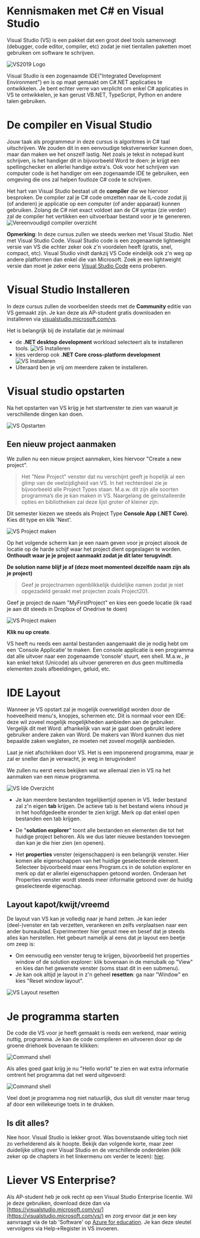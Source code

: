 # Kennismaken met C# en Visual Studio

Visual Studio (VS) is een pakket dat een groot deel tools samenvoegt (debugger, code editor, compiler, etc) zodat je niet tientallen paketten moet gebruiken om software te schrijven.

![VS2019 Logo](../assets/0_intro/vslogo.png)

Visual Studio is een zogenaamde IDE("Integrated Development Environment") en is op maat gemaakt om C#.NET applicaties te ontwikkelen. Je bent echter verre van verplicht om enkel C# applicaties in VS te ontwikkelen, je kan gerust VB.NET, TypeScript, Python en andere talen gebruiken.

# De compiler en Visual Studio

Jouw taak als programmeur in deze cursus is algoritmes in C# taal uitschrijven. We zouden dit in een eenvoudige tekstverwerker kunnen doen, maar dan maken we het onszelf lastig. Net zoals je tekst in notepad kunt schrijven, is het handiger dit in bijvoorbeeld Word te doen: je krijgt een spellingchecker en allerlei handige extra's. Ook voor het schrijven van computer code is het handiger om een zogenaamde IDE te gebruiken, een omgeving die ons zal helpen foutloze C# code te schrijven.

Het hart van Visual Studio bestaat uit de **compiler** die we hiervoor besproken. De compiler zal je C# code omzetten naar de IL-code  zodat jij (of anderen) je applicatie op een computer (of ander apparaat) kunnen gebruiken. Zolang de C# niet exact voldoet aan de C# syntax (zie verder) zal de compiler het vertikken een uitvoerbaar bestand voor je te genereren. 
![Vereenvoudigd compiler overzicht](../assets/0_intro/compilereenvoudig.png)

**Opmerking**: In deze cursus zullen we steeds werken met Visual Studio. Niet met Visual Studio Code. Visual Studio code is een zogenaamde lightweight versie van VS die echter zeker ook z'n voordelen heeft (gratis, snel, compact, etc). Visual Studio vindt dankzij VS Code eindelijk ook z'n weg op andere platformen dan enkel die van Microsoft. Zoek je een lightweight versie dan moet je zeker eens [Visual Studio Code](https://code.visualstudio.com/) eens proberen.

# Visual Studio Installeren

In deze cursus zullen de voorbeelden steeds met de **Community** editie van VS gemaakt zijn. Je kan deze als AP-student gratis downloaden en installeren  via [visualstudio.microsoft.com/vs](https://visualstudio.microsoft.com/vs/).

Het is belangrijk bij de installatie dat je minimaal 
* de **.NET desktop development** workload selecteert als te installeren tools. ![VS Installeren](../assets/0_intro/vsinstall.png)
* kies verderop ook **.NET Core cross-platform development** ![VS Installeren](../assets/1_csharpbasics/coreinst.png)
* Uiteraard ben je vrij om meerdere zaken te installeren.



# Visual studio opstarten

Na het opstarten van VS krijg je het startvenster te zien van waaruit je verschillende dingen kan doen.

![VS Opstarten](../assets/0_intro/vsstart.png)

## Een nieuw project aanmaken

We zullen nu een nieuw project aanmaken, kies hiervoor "Create a new project".

> Het "New Project" venster dat nu verschijnt geeft je hopelijk al een glimp van de veelzijdigheid van VS. In het rechterdeel zie je bijvoorbeeld alle Project Types staan. M.a.w. dit zijn alle soorten programma’s die je kan maken in VS. Naargelang de geïnstalleerde opties en bibliotheken zal deze lijst groter of kleiner zijn.

Dit semester kiezen we steeds als Project Type  **Console App (.NET Core)**. Kies dit type en klik 'Next'.

![VS Project maken](../assets/0_intro/vsproject.png)

 Op het volgende scherm kan je een naam geven voor je project alsook de locatie op de harde schijf waar het project dient opgeslagen te worden. **Onthoudt waar je je project aanmaakt zodat je dit later terugvindt**.

**De solution name blijf je af (deze moet momenteel dezelfde naam zijn als je project)**

 > Geef je projectnamen ogenblikkelijk duidelijke namen zodat je niet opgezadeld geraakt met projecten zoals Project201.

Geef je project de naam "MyFirstProject" en kies een goede locatie (ik raad je aan dit steeds in Dropbox of Onedrive te doen)

![VS Project maken](../assets/0_intro/vsprojectname.PNG)

**Klik nu op create**.

VS heeft nu reeds een aantal bestanden aangemaakt die je nodig hebt om een ‘Console Applicatie’ te maken. 
Een console applicatie is een programma dat alle uitvoer naar een zogenaamde ‘console’ stuurt, een shell. M.a.w., je kan enkel tekst (Unicode) als uitvoer genereren en dus geen multimedia elementen zoals afbeeldingen, geluid, etc.

# IDE Layout

Wanneer je VS opstart zal je mogelijk overweldigd worden door de hoeveelheid menu's, knopjes, schermen etc. Dit is normaal voor een IDE: deze wil zoveel mogelijk mogelijkheden aanbieden aan de gebruiker. Vergelijk dit met Word: afhankelijk van wat je gaat doen gebruikt iedere gebruiker andere zaken van Word. De makers van Word kunnen dus niet bepaalde zaken weglaten, ze moeten net zoveel mogelijk aanbieden.

Laat je niet afschrikken door VS. Het is een imponerend programma, maar je zal er sneller dan je verwacht, je weg in terugvinden!

We zullen nu eerst eens bekijken wat we allemaal zien in VS na het aanmaken van een nieuw programma.

![VS Ide Overzicht](../assets/0_intro/vside.png)

* Je kan meerdere bestanden tegelijkertijd openen in VS. Ieder bestand zal z'n eigen **tab** krijgen. De actieve tab is het bestand wiens inhoud je in het hoofdgedeelte eronder te zien krijgt. Merk op dat enkel open bestanden een tab krijgen.

* De "**solution explorer**" toont alle bestanden en elementen die tot het huidige project behoren. Als we dus later nieuwe bestanden toevoegen dan kan je die hier zien (en openen).

* Het **properties** venster (eigenschappen) is een belangrijk venster. Hier komen alle eigenschappen van het huidige geselecteerde element. Selecteer bijvoorbeeld maar eens Program.cs in de solution explorer en merk op dat er allerlei eigenschappen getoond worden. Onderaan het Properties venster wordt steeds meer informatie getoond over de huidig geselecteerde eigenschap.

## Layout kapot/kwijt/vreemd

De layout van VS kan je volledig naar je hand zetten. Je kan ieder (deel-)venster en tab verzetten, verankeren en zelfs verplaatsen naar een ander bureaublad. Experimenteer hier gerust mee en besef dat je steeds alles kan herstellen. Het gebeurt namelijk al eens dat je layout een beetje om zeep is:

* Om eenvoudig een venster terug te krijgen, bijvoorbeeld het properties window of de solution explorer: klik bovenaan in de menubalk op "View" en kies dan het gewenste venster (soms staat dit in een submenu).
* Je kan ook altijd je layout in z'n geheel **resetten**: ga naar "Window" en kies "Reset window layout".

![VS Layout resetten](../assets/0_intro/vsreset.png)

# Je programma starten

De code die VS voor je heeft gemaakt is reeds een werkend, maar weinig nuttig, programma. Je kan de code compileren en uitvoeren door op de groene driehoek bovenaan te klikken:

![Command shell](../assets/0_intro/startprogram.PNG)

Als alles goed gaat krijg je nu "Hello world" te zien en wat extra informatie omtrent het programma dat net werd uitgevoerd:

![Command shell](../assets/0_intro/vscmd.png)

Veel doet je programma nog niet natuurlijk, dus sluit dit venster maar terug af door een willekeurige toets in te drukken.

## Is dit alles?

Nee hoor. Visual Studio is lekker groot. Was bovenstaande uitleg toch niet zo verhelderend als ik hoopte. Bekijk dan volgende korte, maar zeer duidelijke uitleg over Visual Studio en de verschillende onderdelen (klik zeker op de chapters in het linkermenu om verder te lezen): [hier](https://tutorials.visualstudio.com/vs-get-started/intro).

# Liever VS Enterprise?

Als AP-student heb je ook recht op een Visual Studio Enterprise licentie. Wil je deze gebruiken, download deze dan via [https://visualstudio.microsoft.com/vs/](https://visualstudio.microsoft.com/vs/) en zorg ervoor dat je een key aanvraagt via de tab 'Software' op [Azure for education](https://azureforeducation.microsoft.com/devtools). Je kan deze sleutel vervolgens via Help->Register in VS invoeren.
